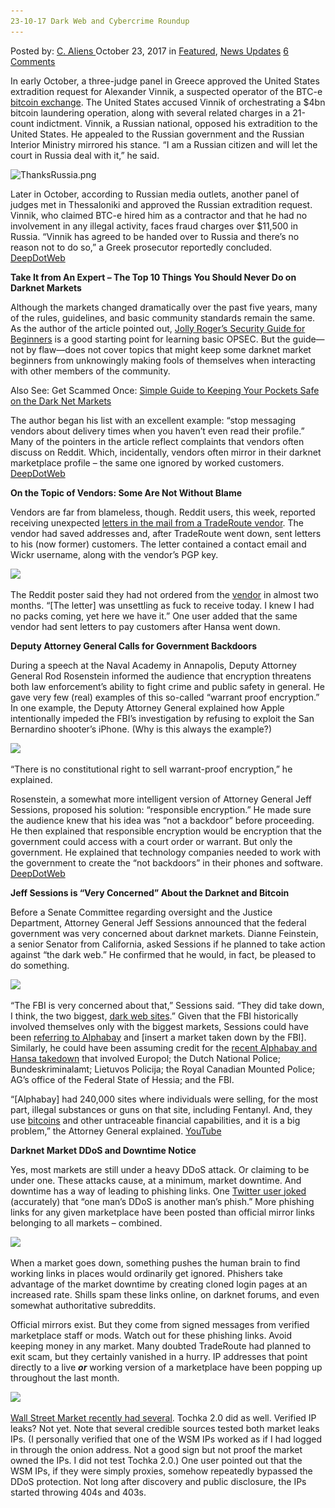 ```yaml
---
23-10-17 Dark Web and Cybercrime Roundup
---
```

<article class="post-listing post-23227 post type-post status-publish format-standard has-post-thumbnail hentry 
 tag-6045 tag-cybercrime tag-dark tag-roundup tag-web">
    <div class="post-inner">
        <span>Posted by: <a href="https://www.deepdotweb.com/author/caliens/" title="">C. Aliens </a></span>
    <span>October 23, 2017</span>
    <span>in <a href="https://www.deepdotweb.com/category/deepdot-news/" rel="category tag">Featured</a>, <a href="https://www.deepdotweb.com/category/news-updates/" rel="category tag">News Updates</a></span>
    <span><a href="https://www.deepdotweb.com/2017/10/23/23-10-17-dark-web-cybercrime-roundup/#comments">6 Comments</a></span>
    </p>
    <div class="clear"></div>
    <div class="entry">
    <p>In early October, a three-judge panel in Greece approved the United States extradition request for Alexander Vinnik, a suspected operator of the BTC-e <a href="https://www.deepdotweb.com/tag/bitcoin/">bitcoin exchange</a>. The United States accused Vinnik of orchestrating a $4bn bitcoin laundering operation, along with several related charges in a 21-count indictment. Vinnik, a Russian national, opposed his extradition to the United States. He appealed to the Russian government and the Russian Interior Ministry mirrored his stance. “I am a Russian citizen and will let the court in Russia deal with it,” he said.</p>
    <p><img class="wp-image-23228 aligncenter" src="/imgs/2017/10/thanksrussia-png.png" alt="ThanksRussia.png" srcset="/imgs/2017/10/thanksrussia-png.png 792w, /imgs/2017/10/thanksrussia-png-300x230.png 300w" sizes="(max-width: 792px) 100vw, 792px" /></p>
    <p>Later in October, according to Russian media outlets, another panel of judges met in Thessaloniki and approved the Russian extradition request. Vinnik, who claimed BTC-e hired him as a contractor and that he had no involvement in any illegal activity, faces fraud charges over $11,500 in Russia. “Vinnik has agreed to be handed over to Russia and there’s no reason not to do so,” a Greek prosecutor reportedly concluded. <a href="https://www.deepdotweb.com/2017/10/20/us-fights-russia-alleged-btc-e-founder-extradition/">DeepDotWeb</a></p>
    <p><strong>Take It from An Expert – The Top 10 Things You Should Never Do on Darknet Markets</strong></p>
    <p>Although the markets changed dramatically over the past five years, many of the rules, guidelines, and basic community standards remain the same. As the author of the article pointed out, <a href="https://www.deepdotweb.com/jolly-rogers-security-guide-for-beginners/">Jolly Roger’s Security Guide for Beginners</a> is a good starting point for learning basic OPSEC. But the guide—not by flaw—does not cover topics that might keep some darknet market beginners from unknowingly making fools of themselves when interacting with other members of the community.</p>
    <p>Also See: Get Scammed Once: <a href="https://www.deepdotweb.com/2017/10/18/get-scammed-simple-guide-keeping-pockets-safe-dark-net-markets/">Simple Guide to Keeping Your Pockets Safe on the Dark Net Markets</a></p>
    <p>The author began his list with an excellent example: “stop messaging vendors about delivery times when you haven’t even read their profile.” Many of the pointers in the article reflect complaints that vendors often discuss on Reddit. Which, incidentally, vendors often mirror in their darknet marketplace profile – the same one ignored by worked customers. <a href="https://www.deepdotweb.com/2017/10/18/take-expert-top-10-things-never-darknet-markets/">DeepDotWeb</a></p>
    <p><strong>On the Topic of Vendors: Some Are Not Without Blame</strong></p>
    <p>Vendors are far from blameless, though. Reddit users, this week, reported receiving unexpected <a href="https://www.reddit.com/r/DarkNetMarkets/comments/77gcfv/thecleardistillate_why_are_you_saving_addresses/">letters in the mail from a TradeRoute vendor</a>. The vendor had saved addresses and, after TradeRoute went down, sent letters to his (now former) customers. The letter contained a contact email and Wickr username, along with the vendor&#8217;s PGP key.</p>
    <p><img class="wp-image-23229 aligncenter" src="/imgs/2017/10/word-image-42.jpeg" srcset="/imgs/2017/10/word-image-42.jpeg 800w, /imgs/2017/10/word-image-42-300x177.jpeg 300w" sizes="(max-width: 800px) 100vw, 800px" /></p>
    <p>The Reddit poster said they had not ordered from the <a href="https://www.deepdotweb.com/tag/vendor/">vendor</a> in almost two months. “[The letter] was unsettling as fuck to receive today. I knew I had no packs coming, yet here we have it.” One user added that the same vendor had sent letters to pay customers after Hansa went down.</p>
    <p><strong>Deputy Attorney General Calls for Government Backdoors</strong></p>
    <p>During a speech at the Naval Academy in Annapolis, Deputy Attorney General Rod Rosenstein informed the audience that encryption threatens both law enforcement&#8217;s ability to fight crime and public safety in general. He gave very few (real) examples of this so-called “warrant proof encryption.” In one example, the Deputy Attorney General explained how Apple intentionally impeded the FBI’s investigation by refusing to exploit the San Bernardino shooter’s iPhone. (Why is this always the example?)</p>
    <p><img class="wp-image-23230 aligncenter" src="/imgs/2017/10/word-image-43.jpeg" srcset="/imgs/2017/10/word-image-43.jpeg 800w, /imgs/2017/10/word-image-43-300x225.jpeg 300w" sizes="(max-width: 800px) 100vw, 800px" /></p>
    <p>“There is no constitutional right to sell warrant-proof encryption,” he explained.</p>
    <p>Rosenstein, a somewhat more intelligent version of Attorney General Jeff Sessions, proposed his solution: “responsible encryption.” He made sure the audience knew that his idea was “not a backdoor” before proceeding. He then explained that responsible encryption would be encryption that the government could access with a court order or warrant. But only the government. He explained that technology companies needed to work with the government to create the “not backdoors” in their phones and software. <a href="https://www.deepdotweb.com/2017/10/21/deputy-attorney-general-calls-government-backdoors/">DeepDotWeb</a></p>
    <p><strong>Jeff Sessions is “Very Concerned” About the Darknet and Bitcoin</strong></p>
    <p>Before a Senate Committee regarding oversight and the Justice Department, Attorney General Jeff Sessions announced that the federal government was very concerned about darknet markets. Dianne Feinstein, a senior Senator from California, asked Sessions if he planned to take action against “the dark web.” He confirmed that he would, in fact, be pleased to do something.</p>
    <p><img class="wp-image-23231 aligncenter" src="/imgs/2017/10/word-image-44.jpeg" srcset="/imgs/2017/10/word-image-44.jpeg 605w, /imgs/2017/10/word-image-44-300x163.jpeg 300w" sizes="(max-width: 605px) 100vw, 605px" /></p>
    <p>“The FBI is very concerned about that,” Sessions said. “They did take down, I think, the two biggest, <a href="https://www.deepdotweb.com/2013/10/28/updated-llist-of-hidden-marketplaces-tor-i2p/">dark web sites</a>.” Given that the FBI historically involved themselves only with the biggest markets, Sessions could have been <a href="https://www.deepdotweb.com/2017/07/14/alleged-alphabay-admin-found-dead-bangkok-jail/">referring to Alphabay</a> and [insert a market taken down by the FBI]. Similarly, he could have been assuming credit for the <a href="https://www.deepdotweb.com/2017/07/20/globally-coordinated-operation-just-took-alphabay-hansa/">recent Alphabay and Hansa takedown</a> that involved Europol; the Dutch National Police; Bundeskriminalamt; Lietuvos Policija; the Royal Canadian Mounted Police; AG’s office of the Federal State of Hessia; and the FBI.</p>
    <p>&#8220;[Alphabay] had 240,000 sites where individuals were selling, for the most part, illegal substances or guns on that site, including Fentanyl. And, they use <a href="https://www.deepdotweb.com/tag/bitcoin/">bitcoins</a> and other untraceable financial capabilities, and it is a big problem,” the Attorney General explained. <a href="https://youtu.be/X7ufRWlYNfk">YouTube</a></p>
    <p><strong>Darknet Market DDoS and Downtime Notice</strong></p>
    <p>Yes, most markets are still under a heavy DDoS attack. Or claiming to be under one. These attacks cause, at a minimum, market downtime. And downtime has a way of leading to phishing links. One <a href="https://twitter.com/2nineA/status/921807699339120640">Twitter user joked</a> (accurately) that “one man&#8217;s DDoS is another man&#8217;s phish.” More phishing links for any given marketplace have been posted than official mirror links belonging to all markets – combined.</p>
    <p><img class="wp-image-23232 aligncenter" src="/imgs/2017/10/word-image-46.png" srcset="/imgs/2017/10/word-image-46.png 694w, /imgs/2017/10/word-image-46-300x254.png 300w" sizes="(max-width: 694px) 100vw, 694px" /></p>
    <p>When a market goes down, something pushes the human brain to find working links in places would ordinarily get ignored. Phishers take advantage of the market downtime by creating cloned login pages at an increased rate. Shills spam these links online, on darknet forums, and even somewhat authoritative subreddits.</p>
    <p>Official mirrors exist. But they come from signed messages from verified marketplace staff or mods. Watch out for these phishing links. Avoid keeping money in any market. Many doubted TradeRoute had planned to exit scam, but they certainly vanished in a hurry. IP addresses that point directly to a live <strong><em>or</em></strong> working version of a marketplace have been popping up throughout the last month.</p>
    <p><img class="wp-image-23233 aligncenter" src="/imgs/2017/10/word-image-45.jpeg" srcset="/imgs/2017/10/word-image-45.jpeg 800w, /imgs/2017/10/word-image-45-300x159.jpeg 300w" sizes="(max-width: 800px) 100vw, 800px" /></p>
    <p><a href="https://www.reddit.com/r/onions/comments/77jfd1/wall_street_markets_ip_address_is_exposed/">Wall Street Market recently had several</a>. Tochka 2.0 did as well. Verified IP leaks? Not yet. Note that several credible sources tested both market leaks IPs. (I personally verified that one of the WSM IPs worked as if I had logged in through the onion address. Not a good sign but not proof the market owned the IPs. I did not test Tochka 2.0.) One user pointed out that the WSM IPs, if they were simply proxies, somehow repeatedly bypassed the DDoS protection. Not long after discovery and public disclosure, the IPs started throwing 404s and 403s.</p>
    </div>
    <span style="display:none"><a href="https://www.deepdotweb.com/tag/231017/" rel="tag">231017</a> <a href="https://www.deepdotweb.com/tag/cybercrime/" rel="tag">cybercrime</a> <a href="https://www.deepdotweb.com/tag/dark/" rel="tag">dark</a> <a href="https://www.deepdotweb.com/tag/roundup/" rel="tag">roundup</a> <a href="https://www.deepdotweb.com/tag/web/" rel="tag">web</a></span> <span style="display:none" class="updated">2017-10-23</span>
    <div style="display:none" class="vcard author" itemprop="author" itemscope itemtype="http://schema.org/Person"><strong class="fn" itemprop="name"><a href="https://www.deepdotweb.com/author/caliens/" title="Posts by C. Aliens" rel="author">C. Aliens</a></strong></div>
    </div>
</article>

